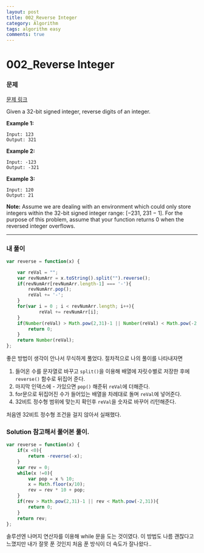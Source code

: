 ```yaml
---
layout: post
title: 002_Reverse Integer
category: Algorithm
tags: algorithm easy
comments: true
---
```


# 002_Reverse Integer

### 문제

[문제 링크](https://leetcode.com/problems/reverse-integer/)

Given a 32-bit signed integer, reverse digits of an integer.

**Example 1:**

```
Input: 123
Output: 321
```

**Example 2:**

```
Input: -123
Output: -321
```

**Example 3:**

```
Input: 120
Output: 21
```

**Note:**
Assume we are dealing with an environment which could only store integers within the 32-bit signed integer range: [−231,  231 − 1]. For the purpose of this problem, assume that your function returns 0 when the reversed integer overflows.

------



### 내 풀이

```js
var reverse = function(x) {

    var reVal = "";
    var revNumArr = x.toString().split("").reverse();
    if(revNumArr[revNumArr.length-1] === '-'){
        revNumArr.pop();
        reVal += '-';
    }
    for(var i = 0 ; i < revNumArr.length; i++){
            reVal += revNumArr[i];
    }
    if(Number(reVal) > Math.pow(2,31)-1 || Number(reVal) < Math.pow(-2,31)){
        return 0;
    }
    return Number(reVal);
};
```

좋은 방법이 생각이 안나서 무식하게 풀었다. 절차적으로 나의 풀이를 나타내자면

1. 들어온 수를 문자열로 바꾸고 `split()`을 이용해 배열에 자릿수별로 저장한 후에 `reverse()` 함수로 뒤집어 준다.
2. 마지막 인덱스에 - 가있으면 `pop()` 해준뒤 `reVal`에 더해준다.
3. for문으로 뒤집어진 수가 들어있는 배열을 차례대로 돌며 `reVal`에 넣어준다.
4. 32비트 정수형 범위에 맞는지 확인후 `reVal`을 숫자로 바꾸어 리턴해준다.

처음엔 32비트 정수형 조건을 걸지 않아서 실패했다. 

### Solution 참고해서 풀어본 풀이.

```js
var reverse = function(x) {
    if(x <0){
        return -reverse(-x);
    }
    var rev = 0;
    while(x !=0){
        var pop = x % 10;
        x = Math.floor(x/10);
        rev = rev * 10 + pop;
    }
    if(rev > Math.pow(2,31)-1 || rev < Math.pow(-2,31)){
        return 0;
    }
    return rev;
};
```

 솔루션엔 나머지 연산자를 이용해 while 문을 도는 것이였다. 이 방법도 나름 괜찮다고 느꼈지만 내가 잘못 푼 것인지 처음 푼 방식이 더 속도가 잘나왔다..